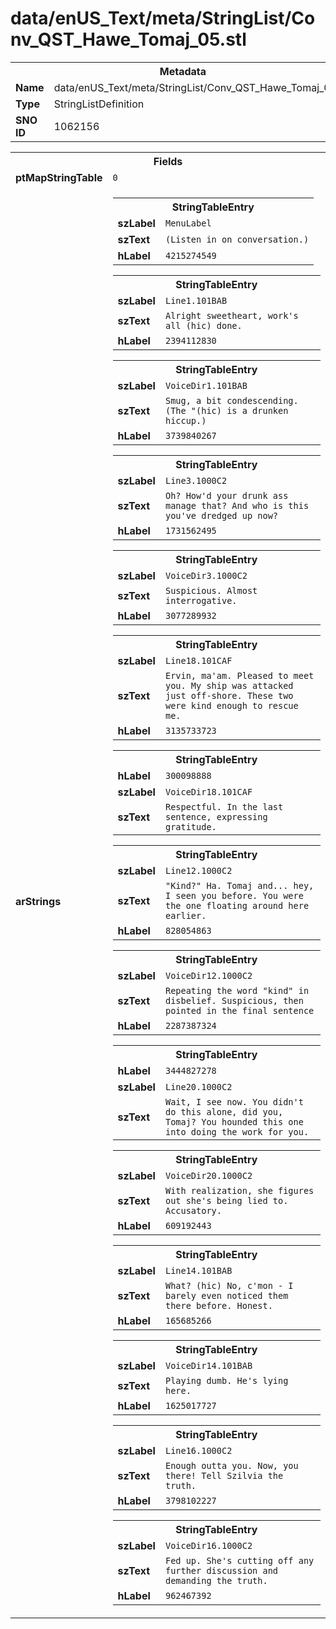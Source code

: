 <h1>data/enUS_Text/meta/StringList/Conv_QST_Hawe_Tomaj_05.stl</h1><table><tr><th colspan="100%">Metadata</th></tr><tr><td><b>Name</b></td><td>data/enUS_Text/meta/StringList/Conv_QST_Hawe_Tomaj_05.stl</td></tr><tr><td><b>Type</b></td><td>StringListDefinition</td></tr><tr><td><b>SNO ID</b></td><td>1062156</td></tr></table>

<table><tr><th colspan="100%">Fields</th></tr><tr><td><b>ptMapStringTable</b></td><td><code>0</code></td></tr><tr><td><b>arStrings</b></td><td><table><tr><th colspan="100%">StringTableEntry</th></tr><tr><td><b>szLabel</b></td><td><code>MenuLabel</code></td></tr><tr><td><b>szText</b></td><td><code>(Listen in on conversation.)</code></td></tr><tr><td><b>hLabel</b></td><td><code>4215274549</code></td></tr></table>


<table><tr><th colspan="100%">StringTableEntry</th></tr><tr><td><b>szLabel</b></td><td><code>Line1.101BAB</code></td></tr><tr><td><b>szText</b></td><td><code>Alright sweetheart, work's all (hic) done.</code></td></tr><tr><td><b>hLabel</b></td><td><code>2394112830</code></td></tr></table>


<table><tr><th colspan="100%">StringTableEntry</th></tr><tr><td><b>szLabel</b></td><td><code>VoiceDir1.101BAB</code></td></tr><tr><td><b>szText</b></td><td><code>Smug, a bit condescending. (The "(hic) is a drunken hiccup.)</code></td></tr><tr><td><b>hLabel</b></td><td><code>3739840267</code></td></tr></table>


<table><tr><th colspan="100%">StringTableEntry</th></tr><tr><td><b>szLabel</b></td><td><code>Line3.1000C2</code></td></tr><tr><td><b>szText</b></td><td><code>Oh? How'd your drunk ass manage that? And who is this you've dredged up now?</code></td></tr><tr><td><b>hLabel</b></td><td><code>1731562495</code></td></tr></table>


<table><tr><th colspan="100%">StringTableEntry</th></tr><tr><td><b>szLabel</b></td><td><code>VoiceDir3.1000C2</code></td></tr><tr><td><b>szText</b></td><td><code>Suspicious. Almost interrogative.</code></td></tr><tr><td><b>hLabel</b></td><td><code>3077289932</code></td></tr></table>


<table><tr><th colspan="100%">StringTableEntry</th></tr><tr><td><b>szLabel</b></td><td><code>Line18.101CAF</code></td></tr><tr><td><b>szText</b></td><td><code>Ervin, ma'am. Pleased to meet you. My ship was attacked just off-shore. These two were kind enough to rescue me.</code></td></tr><tr><td><b>hLabel</b></td><td><code>3135733723</code></td></tr></table>


<table><tr><th colspan="100%">StringTableEntry</th></tr><tr><td><b>hLabel</b></td><td><code>300098888</code></td></tr><tr><td><b>szLabel</b></td><td><code>VoiceDir18.101CAF</code></td></tr><tr><td><b>szText</b></td><td><code>Respectful. In the last sentence, expressing gratitude.</code></td></tr></table>


<table><tr><th colspan="100%">StringTableEntry</th></tr><tr><td><b>szLabel</b></td><td><code>Line12.1000C2</code></td></tr><tr><td><b>szText</b></td><td><code>"Kind?" Ha. Tomaj and... hey, I seen you before. You were the one floating around here earlier.</code></td></tr><tr><td><b>hLabel</b></td><td><code>828054863</code></td></tr></table>


<table><tr><th colspan="100%">StringTableEntry</th></tr><tr><td><b>szLabel</b></td><td><code>VoiceDir12.1000C2</code></td></tr><tr><td><b>szText</b></td><td><code>Repeating the word "kind" in disbelief. Suspicious, then pointed in the final sentence</code></td></tr><tr><td><b>hLabel</b></td><td><code>2287387324</code></td></tr></table>


<table><tr><th colspan="100%">StringTableEntry</th></tr><tr><td><b>hLabel</b></td><td><code>3444827278</code></td></tr><tr><td><b>szLabel</b></td><td><code>Line20.1000C2</code></td></tr><tr><td><b>szText</b></td><td><code>Wait, I see now. You didn't do this alone, did you, Tomaj? You hounded this one into doing the work for you.</code></td></tr></table>


<table><tr><th colspan="100%">StringTableEntry</th></tr><tr><td><b>szLabel</b></td><td><code>VoiceDir20.1000C2</code></td></tr><tr><td><b>szText</b></td><td><code>With realization, she figures out she's being lied to. Accusatory.</code></td></tr><tr><td><b>hLabel</b></td><td><code>609192443</code></td></tr></table>


<table><tr><th colspan="100%">StringTableEntry</th></tr><tr><td><b>szLabel</b></td><td><code>Line14.101BAB</code></td></tr><tr><td><b>szText</b></td><td><code>What? (hic) No, c'mon - I barely even noticed them there before. Honest.</code></td></tr><tr><td><b>hLabel</b></td><td><code>165685266</code></td></tr></table>


<table><tr><th colspan="100%">StringTableEntry</th></tr><tr><td><b>szLabel</b></td><td><code>VoiceDir14.101BAB</code></td></tr><tr><td><b>szText</b></td><td><code>Playing dumb. He's lying here.</code></td></tr><tr><td><b>hLabel</b></td><td><code>1625017727</code></td></tr></table>


<table><tr><th colspan="100%">StringTableEntry</th></tr><tr><td><b>szLabel</b></td><td><code>Line16.1000C2</code></td></tr><tr><td><b>szText</b></td><td><code>Enough outta you. Now, you there! Tell Szilvia the truth.</code></td></tr><tr><td><b>hLabel</b></td><td><code>3798102227</code></td></tr></table>


<table><tr><th colspan="100%">StringTableEntry</th></tr><tr><td><b>szLabel</b></td><td><code>VoiceDir16.1000C2</code></td></tr><tr><td><b>szText</b></td><td><code>Fed up. She's cutting off any further discussion and demanding the truth.</code></td></tr><tr><td><b>hLabel</b></td><td><code>962467392</code></td></tr></table>


</td></tr></table>

